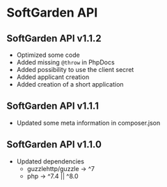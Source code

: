 # SoftGarden API

## SoftGarden API v1.1.2

- Optimized some code
- Added missing `@throw` in PhpDocs
- Added possibility to use the client secret
- Added applicant creation
- Added creation of a short application

## SoftGarden API v1.1.1

- Updated some meta information in composer.json

## SoftGarden API v1.1.0

- Updated dependencies
  - guzzlehttp/guzzle -> ^7
  - php -> ^7.4 || ^8.0
